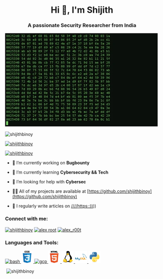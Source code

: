<h1 align="center">Hi 👋, I'm Shijith</h1>
<h3 align="center">A passionate Security Researcher from India</h3>
<img src="https://raw.githubusercontent.com/shijithbinoy/shijithbinoy/main/story.webp"/>

<p align="left"> <img src="https://komarev.com/ghpvc/?username=shijithbinoy&label=Profile%20views&color=0e75b6&style=flat" alt="shijithbinoy" /> </p>

<p align="left"> <a href="https://github.com/ryo-ma/github-profile-trophy"><img src="https://github-profile-trophy.vercel.app/?username=shijithbinoy" alt="shijithbinoy" /></a> </p>

<p align="left"> <a href="https://twitter.com/shijithbinoy" target="blank"><img src="https://img.shields.io/twitter/follow/shijithbinoy?logo=twitter&style=for-the-badge" alt="shijithbinoy" /></a> </p>

- 🔭 I’m currently working on **Bugbounty**

- 🌱 I’m currently learning **Cybersecurity && Tech**

- 🤝 I’m looking for help with **Cybersec**

- 👨‍💻 All of my projects are available at [https://github.com/shijithbinoy](https://github.com/shijithbinoy)

- 📝 I regularly write articles on [////https::))](////https::)))

<h3 align="left">Connect with me:</h3>
<p align="left">
<a href="https://twitter.com/shijithbinoy" target="blank"><img align="center" src="https://raw.githubusercontent.com/rahuldkjain/github-profile-readme-generator/master/src/images/icons/Social/twitter.svg" alt="shijithbinoy" height="30" width="40" /></a>
<a href="https://fb.com/alex root" target="blank"><img align="center" src="https://raw.githubusercontent.com/rahuldkjain/github-profile-readme-generator/master/src/images/icons/Social/facebook.svg" alt="alex root" height="30" width="40" /></a>
<a href="https://instagram.com/alex_r00t" target="blank"><img align="center" src="https://raw.githubusercontent.com/rahuldkjain/github-profile-readme-generator/master/src/images/icons/Social/instagram.svg" alt="alex_r00t" height="30" width="40" /></a>
</p>

<h3 align="left">Languages and Tools:</h3>
<p align="left"> <a href="https://www.gnu.org/software/bash/" target="_blank" rel="noreferrer"> <img src="https://www.vectorlogo.zone/logos/gnu_bash/gnu_bash-icon.svg" alt="bash" width="40" height="40"/> </a> <a href="https://www.w3schools.com/css/" target="_blank" rel="noreferrer"> <img src="https://raw.githubusercontent.com/devicons/devicon/master/icons/css3/css3-original-wordmark.svg" alt="css3" width="40" height="40"/> </a> <a href="https://cloud.google.com" target="_blank" rel="noreferrer"> <img src="https://www.vectorlogo.zone/logos/google_cloud/google_cloud-icon.svg" alt="gcp" width="40" height="40"/> </a> <a href="https://www.w3.org/html/" target="_blank" rel="noreferrer"> <img src="https://raw.githubusercontent.com/devicons/devicon/master/icons/html5/html5-original-wordmark.svg" alt="html5" width="40" height="40"/> </a> <a href="https://www.linux.org/" target="_blank" rel="noreferrer"> <img src="https://raw.githubusercontent.com/devicons/devicon/master/icons/linux/linux-original.svg" alt="linux" width="40" height="40"/> </a> <a href="https://www.mysql.com/" target="_blank" rel="noreferrer"> <img src="https://raw.githubusercontent.com/devicons/devicon/master/icons/mysql/mysql-original-wordmark.svg" alt="mysql" width="40" height="40"/> </a> <a href="https://www.python.org" target="_blank" rel="noreferrer"> <img src="https://raw.githubusercontent.com/devicons/devicon/master/icons/python/python-original.svg" alt="python" width="40" height="40"/> </a> </p>

<p>&nbsp;<img align="center" src="https://github-readme-stats.vercel.app/api?username=shijithbinoy&show_icons=true&locale=en" alt="shijithbinoy" /></p>
